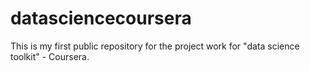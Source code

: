 datasciencecoursera
===================

This is my first public repository for the project work for "data science toolkit" - Coursera.
